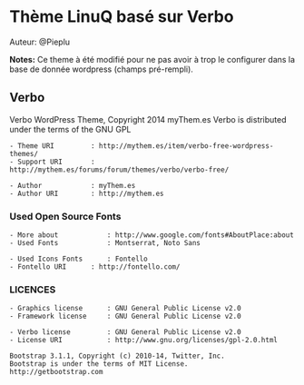 
# Thème LinuQ basé sur Verbo
   
Auteur: @Pieplu

**Notes:** Ce theme à été modifié pour ne pas avoir à trop le configurer dans la base de donnée wordpress (champs pré-rempli).
  
   
## Verbo

Verbo WordPress Theme, Copyright 2014 myThem.es
Verbo is distributed under the terms of the GNU GPL

    - Theme URI         : http://mythem.es/item/verbo-free-wordpress-themes/
    - Support URI       : http://mythem.es/forums/forum/themes/verbo/verbo-free/

    - Author            : myThem.es
    - Author URI        : http://mythem.es

    
### Used Open Source Fonts

    - More about            : http://www.google.com/fonts#AboutPlace:about
    - Used Fonts            : Montserrat, Noto Sans

    - Used Icons Fonts	    : Fontello
    - Fontello URI 	    : http://fontello.com/

### LICENCES
	
    - Graphics license      : GNU General Public License v2.0
    - Framework license     : GNU General Public License v2.0

    - Verbo license         : GNU General Public License v2.0
    - License URI           : http://www.gnu.org/licenses/gpl-2.0.html
	
    Bootstrap 3.1.1, Copyright (c) 2010-14, Twitter, Inc.
    Bootstrap is under the terms of MIT License.
    http://getbootstrap.com


